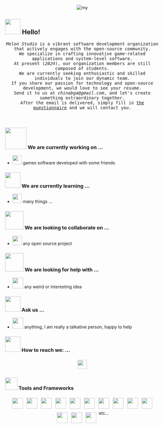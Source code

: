 <p align="center">
  <img src="https://github.com/thompsonemerson/thompsonemerson/raw/master/cover-thompson.png" alt="my"/>
</p>

## <img src="https://raw.githubusercontent.com/alexnaiman/alexnaiman/master/resources/welcomeglitch.gif" width="50px" /> Hello!

<p align="center" >
  <samp>
      <em>Melon Studio</em> is a vibrant software development organization that actively engages with the open-source community.  
      <br>We specialize in crafting innovative game-related applications and system-level software. 
      <br>At present (<em>2024</em>), our organization members are still composed of students. 
      <br>We are currently seeking enthusiastic and skilled individuals to join our dynamic team. 
      <br>If you share our passion for technology and open-source development, we would love to see your resume. 
      <br>Send it to us at <em>chinabga@gmail.com</em>, and let's create something extraordinary together.
      <br>After the email is delivered, simply fill in <a href="https://daudmfrqwrm.feishu.cn/share/base/form/shrcnpJJy5wScepuuFFklAhhsyd">the questionnaire</a> and we will contact you.
  </samp>
  <br/>
  <br/>
  <br/>
</p>

### <img src="https://raw.githubusercontent.com/alexnaiman/alexnaiman/master/resources/PusheenCompute.gif" width="70px" /> We are currently working on ...

-  <img src="https://raw.githubusercontent.com/alexnaiman/alexnaiman/master/resources/controller.png" width="30px"  alt=""/>  games software developed with some friends

### <img src="https://raw.githubusercontent.com/alexnaiman/alexnaiman/master/resources/Confused_Dog.gif" height="50px" /> We are currently learning ...

- <img src="https://raw.githubusercontent.com/alexnaiman/alexnaiman/master/resources/gesture.jpeg" width="30px"  alt=""/> many things ...

### <img src="https://raw.githubusercontent.com/alexnaiman/alexnaiman/master/resources/pug_dance.gif" width="60px" /> We are looking to collaborate on ...

- <img src="https://raw.githubusercontent.com/alexnaiman/alexnaiman/master/resources/open_source.png" height="30px"  alt=""/> any open source project

### <img src="https://raw.githubusercontent.com/alexnaiman/alexnaiman/master/resources/cool_duck.gif" width="60px" /> We are looking for help with ...

- <img src="https://raw.githubusercontent.com/alexnaiman/alexnaiman/master/resources/party_parrot.gif" height="35px"  alt=""/> any weird or interesting idea

### <img src="https://raw.githubusercontent.com/alexnaiman/alexnaiman/master/resources/question.png" width="50px" />  Ask us ...

- <img src="https://raw.githubusercontent.com/alexnaiman/alexnaiman/master/resources/chat.gif" height="35px"  alt=""/> anything, I am really a talkative person, happy to help 

### <img src="https://raw.githubusercontent.com/alexnaiman/alexnaiman/master/resources/bongocat.gif" width="50px" /> How to reach we: ...

<p align="center">
  <a href="mailto:chinabga@gmail.com">
    <img src="https://raw.githubusercontent.com/alexnaiman/alexnaiman/master/resources/gmail.png" height="30px" style="margin: 5px;"  alt=""/>
  </a>
</p>


### <img src="https://raw.githubusercontent.com/alexnaiman/alexnaiman/master/resources/pickaxe.png" width="40px" /> Tools and Frameworks

<p align="center">
    <img src="https://raw.githubusercontent.com/alexnaiman/alexnaiman/master/resources/dev/bash.svg" height="35px" style="vertical-align:top; margin:6px 4px"  alt=""/>
     <img src="https://raw.githubusercontent.com/alexnaiman/alexnaiman/master/resources/dev/csharp.svg" height="35px" style="vertical-align:top; margin:6px 4px"  alt=""/>
      <img src="https://raw.githubusercontent.com/alexnaiman/alexnaiman/master/resources/dev/css3.svg" height="35px" style="vertical-align:top; margin:6px 4px"  alt=""/>
       <img src="https://raw.githubusercontent.com/alexnaiman/alexnaiman/master/resources/dev/gamedev.svg" height="35px" style="vertical-align:top; margin:6px 4px"  alt=""/>
        <img src="https://raw.githubusercontent.com/alexnaiman/alexnaiman/master/resources/dev/html.svg" height="35px" style="vertical-align:top; margin:6px 4px"  alt=""/>
         <img src="https://raw.githubusercontent.com/alexnaiman/alexnaiman/master/resources/dev/java.svg" height="35px" style="vertical-align:top; margin:6px 4px"  alt=""/>
          <img src="https://raw.githubusercontent.com/alexnaiman/alexnaiman/master/resources/dev/js.svg" height="35px" style="vertical-align:top; margin:6px 4px"  alt=""/>
           <img src="https://raw.githubusercontent.com/alexnaiman/alexnaiman/master/resources/dev/mobile.svg" height="35px" style="vertical-align:top; margin:6px 4px"  alt=""/>
            <img src="https://raw.githubusercontent.com/alexnaiman/alexnaiman/master/resources/dev/nodejs.svg" height="35px" style="vertical-align:top; margin:6px 4px"  alt=""/>
             <img src="https://raw.githubusercontent.com/alexnaiman/alexnaiman/master/resources/dev/python.svg" height="35px" style="vertical-align:top; margin:6px 4px"  alt=""/>
             <img src="https://raw.githubusercontent.com/alexnaiman/alexnaiman/master/resources/dev/sass.svg" height="35px" style="vertical-align:top; margin:6px 4px" alt=""/>
             <img src="https://raw.githubusercontent.com/alexnaiman/alexnaiman/master/resources/dev/unity.svg" height="35px" style="vertical-align:top; margin:6px 4px" alt=""/>
             <img src="https://raw.githubusercontent.com/alexnaiman/alexnaiman/master/resources/dev/visualstudio_code.svg" height="35px" style="vertical-align:top; margin:6px 4px" alt=""/>
            etc...

</p>



